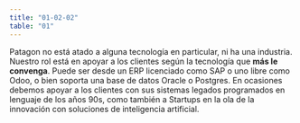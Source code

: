 ```yaml
---
title: "01-02-02"
table: "01"
---
```

Patagon no está atado a alguna tecnología en particular, ni ha una industria. Nuestro rol está en apoyar a los clientes según la tecnología que <b>más le convenga</b>. Puede ser desde un ERP licenciado como SAP o uno libre como Odoo, o bien soporta una base de datos Oracle o Postgres. En ocasiones debemos apoyar a los clientes con sus sistemas legados programados en lenguaje de los años 90s, como también a Startups en la ola de la innovación con soluciones de inteligencia artificial. 